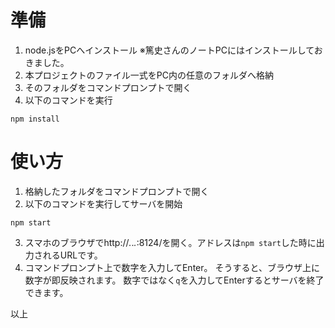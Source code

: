 # 準備
1. node.jsをPCへインストール
※篤史さんのノートPCにはインストールしておきました。
2. 本プロジェクトのファイル一式をPC内の任意のフォルダへ格納
3. そのフォルダをコマンドプロンプトで開く
4. 以下のコマンドを実行
```
npm install
```

# 使い方
1. 格納したフォルダをコマンドプロンプトで開く
2. 以下のコマンドを実行してサーバを開始
```
npm start
```
3. スマホのブラウザでhttp://*.*.*.*:8124/を開く。アドレスは`npm start`した時に出力されるURLです。
4. コマンドプロンプト上で数字を入力してEnter。
そうすると、ブラウザ上に数字が即反映されます。
数字ではなく`q`を入力してEnterするとサーバを終了できます。


以上